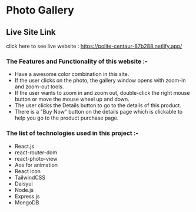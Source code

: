 # **Photo Gallery**
## **Live Site Link**
click here to see live website : https://polite-centaur-87b288.netlify.app/

### **The Features and Functionality of this website :-**
- Have a awesome color combination in this site.
- If the user clicks on the photo, the gallery window opens with zoom-in and zoom-out tools.
- If the user wants to zoom in and zoom out, double-click the right mouse button or move the mouse wheel up and down.
- The user clicks the Details button to go to the details of this product.
- There is a "Buy Now" button on the details page which is clickable to help you go to the product purchase page.

### **The list of technologies used in this project :-**
- React.js
- react-router-dom
- react-photo-view
- Aos for animation
- React icon
- TailwindCSS
- Daisyui
- Node.js
- Express.js
- MongoDB